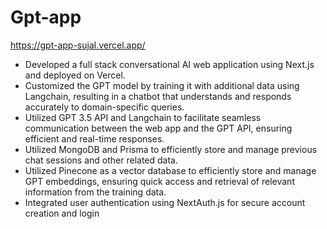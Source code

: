 # Gpt-app
https://gpt-app-sujal.vercel.app/

- Developed a full stack conversational AI web application using Next.js and deployed on Vercel.
- Customized the GPT model by training it with additional data using Langchain, resulting in a chatbot that understands and responds accurately to domain-specific queries.
- Utilized GPT 3.5 API and Langchain to facilitate seamless communication between the web app and the GPT API, ensuring efficient and real-time responses.
- Utilized MongoDB and Prisma to efficiently store and manage previous chat sessions and other related data.
- Utilized Pinecone as a vector database to efficiently store and manage GPT embeddings, ensuring quick access and retrieval of relevant information from the training data.
- Integrated user authentication using NextAuth.js for secure account creation and login
